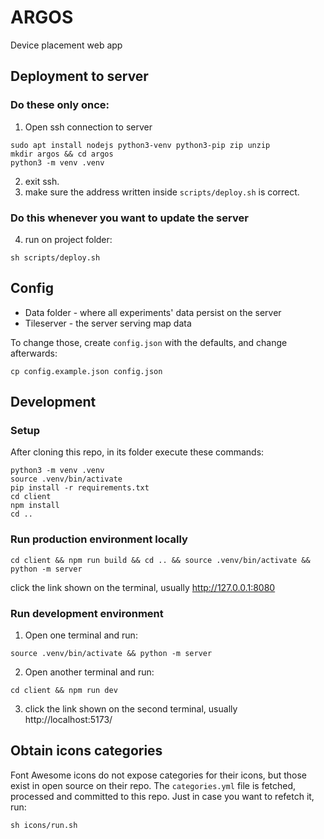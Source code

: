 # ARGOS
Device placement web app

## Deployment to server
### Do these only once:
1. Open ssh connection to server
```
sudo apt install nodejs python3-venv python3-pip zip unzip
mkdir argos && cd argos
python3 -m venv .venv
```
2. exit ssh.  
3. make sure the address written inside `scripts/deploy.sh` is correct.  

### Do this whenever you want to update the server
4. run on project folder:
```
sh scripts/deploy.sh
```

## Config
- Data folder - where all experiments' data persist on the server
- Tileserver - the server serving map data

To change those, create `config.json` with the defaults, and change afterwards:
```
cp config.example.json config.json
```

## Development
### Setup
After cloning this repo, in its folder execute these commands:
```
python3 -m venv .venv
source .venv/bin/activate
pip install -r requirements.txt
cd client
npm install
cd ..
```

### Run production environment locally
```
cd client && npm run build && cd .. && source .venv/bin/activate && python -m server
```
click the link shown on the terminal, usually http://127.0.0.1:8080

### Run development environment
1. Open one terminal and run:
```
source .venv/bin/activate && python -m server
```
2. Open another terminal and run:
```
cd client && npm run dev
```
3. click the link shown on the second terminal, usually http://localhost:5173/

## Obtain icons categories
Font Awesome icons do not expose categories for their icons, but those exist in open source on their repo.
The `categories.yml` file is fetched, processed and committed to this repo.
Just in case you want to refetch it, run:
```
sh icons/run.sh
```